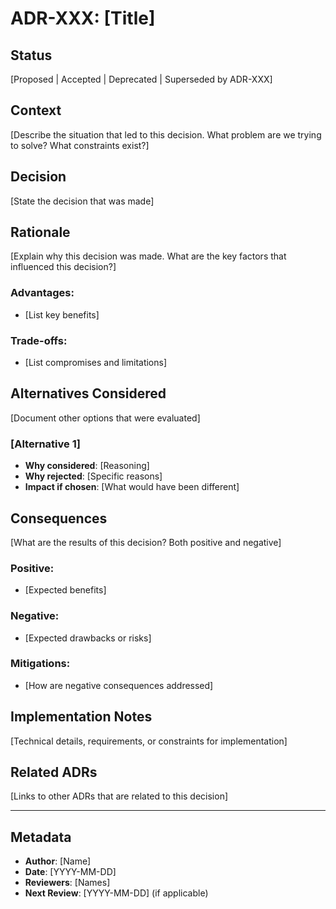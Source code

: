 # ADR-XXX: [Title]

## Status
[Proposed | Accepted | Deprecated | Superseded by ADR-XXX]

## Context
[Describe the situation that led to this decision. What problem are we trying to solve? What constraints exist?]

## Decision
[State the decision that was made]

## Rationale
[Explain why this decision was made. What are the key factors that influenced this decision?]

### Advantages:
- [List key benefits]

### Trade-offs:
- [List compromises and limitations]

## Alternatives Considered
[Document other options that were evaluated]

### [Alternative 1]
- **Why considered**: [Reasoning]
- **Why rejected**: [Specific reasons]
- **Impact if chosen**: [What would have been different]

## Consequences
[What are the results of this decision? Both positive and negative]

### Positive:
- [Expected benefits]

### Negative: 
- [Expected drawbacks or risks]

### Mitigations:
- [How are negative consequences addressed]

## Implementation Notes
[Technical details, requirements, or constraints for implementation]

## Related ADRs
[Links to other ADRs that are related to this decision]

---

## Metadata
- **Author**: [Name]
- **Date**: [YYYY-MM-DD]
- **Reviewers**: [Names]
- **Next Review**: [YYYY-MM-DD] (if applicable)